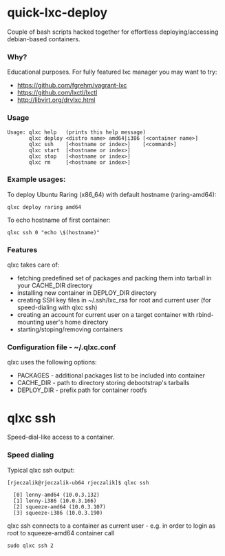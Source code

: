 quick-lxc-deploy
================

Couple of bash scripts hacked together for effortless deploying/accessing debian-based containers.

### Why?

Educational purposes. For fully featured lxc manager you may want to try:

* https://github.com/fgrehm/vagrant-lxc
* https://github.com/lxctl/lxctl
* http://libvirt.org/drvlxc.html

### Usage

```
Usage: qlxc help   (prints this help message)
       qlxc deploy <distro name> amd64|i386 [<container name>]
       qlxc ssh    [<hostname or index>]    [<command>]
       qlxc start  [<hostname or index>]
       qlxc stop   [<hostname or index>]
       qlxc rm     [<hostname or index>]
```

### Example usages:

To deploy Ubuntu Raring (x86_64) with default hostname (raring-amd64):

`qlxc deploy raring amd64`

To echo hostname of first container:

`qlxc ssh 0 "echo \$(hostname)"`

### Features

qlxc takes care of:

* fetching predefined set of packages and packing them into tarball in your CACHE_DIR directory
* installing new container in DEPLOY_DIR directory
* creating SSH key files in ~/.ssh/lxc_rsa for root and current user (for speed-dialing with qlxc ssh)
* creating an account for current user on a target container with rbind-mounting user's home directory
* starting/stoping/removing containers

### Configuration file - ~/.qlxc.conf

qlxc uses the following options:

* PACKAGES - additional packages list to be included into container
* CACHE_DIR - path to directory storing debootstrap's tarballs
* DEPLOY_DIR - prefix path for container rootfs

qlxc ssh
======

Speed-dial-like access to a container.

### Speed dialing

Typical qlxc ssh output:

```
[rjeczalik@rjeczalik-ub64 rjeczalik]$ qlxc ssh

  [0] lenny-amd64 (10.0.3.132)
  [1] lenny-i386 (10.0.3.166)
  [2] squeeze-amd64 (10.0.3.107)
  [3] squeeze-i386 (10.0.3.190)

```

qlxc ssh connects to a container as current user - e.g. in order to login as root to squeeze-amd64 container call

`sudo qlxc ssh 2`
